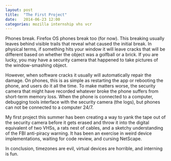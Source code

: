 ```yaml
---
layout: post
title:  "The First Project"
date:   2014-06-23 12:00
categories: mozilla internship vhs vcr
---
```


Phones break. Firefox OS phones break too (for now). This breaking usually
leaves behind visible trails that reveal what caused the initial break. In
physical terms, if something hits your window it will leave cracks that will be
different based on whether the object was a golfball or a brick. If you are
lucky, you may have a security camera that happened to take pictures of the
window-smashing object.

However, when software cracks it usually will automatically repair the damage.
On phones, this is as simple as restarting the app or rebooting the phone, and
users do it all the time. To make matters worse, the security camera that might
have recorded whatever broke the phone suffers from short-term memory loss.
When the phone is connected to a computer, debugging tools interface with the
security camera (the logs), but phones can not be connected to a computer 24/7.

My first project this summer has been creating a way to yank the tape out of
the security camera before it gets erased and throw it into the digital
equivalent of two VHSs, a rats nest of cables, and a sketchy understanding of
the FBI anti-piracy warning. It has been an exercise in weird device
implementations, waiting for code review, and cursing NetScape.

In conclusion, timezones are evil, virtual devices are horrible, and interning
is fun.
